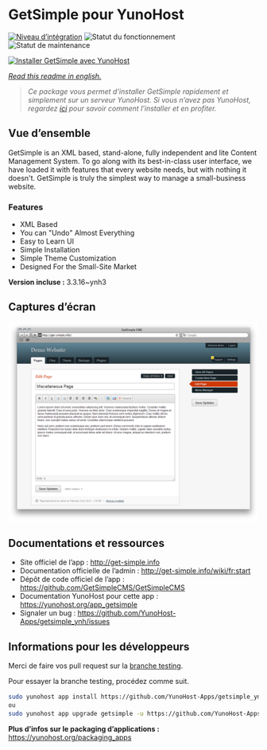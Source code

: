 <!--
N.B.: This README was automatically generated by https://github.com/YunoHost/apps/tree/master/tools/README-generator
It shall NOT be edited by hand.
-->

# GetSimple pour YunoHost

[![Niveau d’intégration](https://dash.yunohost.org/integration/getsimple.svg)](https://dash.yunohost.org/appci/app/getsimple) ![Statut du fonctionnement](https://ci-apps.yunohost.org/ci/badges/getsimple.status.svg) ![Statut de maintenance](https://ci-apps.yunohost.org/ci/badges/getsimple.maintain.svg)

[![Installer GetSimple avec YunoHost](https://install-app.yunohost.org/install-with-yunohost.svg)](https://install-app.yunohost.org/?app=getsimple)

*[Read this readme in english.](./README.md)*

> *Ce package vous permet d’installer GetSimple rapidement et simplement sur un serveur YunoHost.
Si vous n’avez pas YunoHost, regardez [ici](https://yunohost.org/#/install) pour savoir comment l’installer et en profiter.*

## Vue d’ensemble

GetSimple is an XML based, stand-alone, fully independent and lite Content Management System. To go along with its best-in-class user interface, we have loaded it with features that every website needs, but with nothing it doesn't. GetSimple is truly the simplest way to manage a small-business website.

### Features

- XML Based
- You can "Undo" Almost Everything
- Easy to Learn UI
- Simple Installation
- Simple Theme Customization
- Designed For the Small-Site Market

**Version incluse :** 3.3.16~ynh3

## Captures d’écran

![Capture d’écran de GetSimple](./doc/screenshots/screenshot_editpage.png)

## Documentations et ressources

* Site officiel de l’app : <http://get-simple.info>
* Documentation officielle de l’admin : <http://get-simple.info/wiki/fr:start>
* Dépôt de code officiel de l’app : <https://github.com/GetSimpleCMS/GetSimpleCMS>
* Documentation YunoHost pour cette app : <https://yunohost.org/app_getsimple>
* Signaler un bug : <https://github.com/YunoHost-Apps/getsimple_ynh/issues>

## Informations pour les développeurs

Merci de faire vos pull request sur la [branche testing](https://github.com/YunoHost-Apps/getsimple_ynh/tree/testing).

Pour essayer la branche testing, procédez comme suit.

``` bash
sudo yunohost app install https://github.com/YunoHost-Apps/getsimple_ynh/tree/testing --debug
ou
sudo yunohost app upgrade getsimple -u https://github.com/YunoHost-Apps/getsimple_ynh/tree/testing --debug
```

**Plus d’infos sur le packaging d’applications :** <https://yunohost.org/packaging_apps>